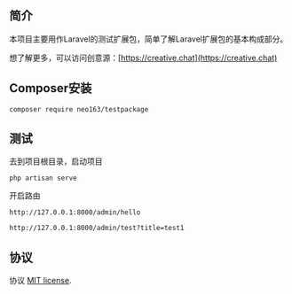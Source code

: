 ## 简介

本项目主要用作Laravel的测试扩展包，简单了解Laravel扩展包的基本构成部分。<br/>

想了解更多，可以访问创意源：[https://creative.chat](https://creative.chat)

## Composer安装

```shell
composer require neo163/testpackage
```

## 测试

去到项目根目录，启动项目
```shell
php artisan serve
```

开启路由

```
http://127.0.0.1:8000/admin/hello
```

```
http://127.0.0.1:8000/admin/test?title=test1
```

## 协议

协议 [MIT license](https://opensource.org/licenses/MIT).

